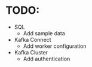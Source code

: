 # TODO:
- SQL
  - Add sample data
- Kafka Connect  
  - Add worker configuration
- Kafka Cluster
  - Add authentication